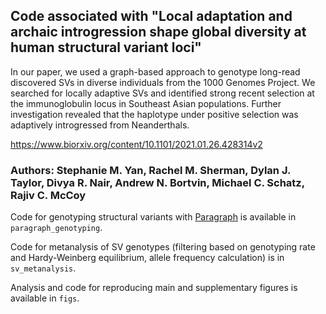 <!-- https://zenodo.org/record/4469976#.YBCgLXdKhs8 -->

## Code associated with "Local adaptation and archaic introgression shape global diversity at human structural variant loci"

In our paper, we used a graph-based approach to genotype long-read discovered SVs in diverse individuals from the 1000 Genomes Project. We searched for locally adaptive SVs and identified strong recent selection at the immunoglobulin locus in Southeast Asian populations. Further investigation revealed that the haplotype under positive selection was adaptively introgressed from Neanderthals.

https://www.biorxiv.org/content/10.1101/2021.01.26.428314v2

### Authors: Stephanie M. Yan, Rachel M. Sherman, Dylan J. Taylor, Divya R. Nair, Andrew N. Bortvin, Michael C. Schatz, Rajiv C. McCoy

Code for genotyping structural variants with [Paragraph](https://github.com/Illumina/paragraph) is available in `paragraph_genotyping`.

Code for metanalysis of SV genotypes (filtering based on genotyping rate and Hardy-Weinberg equilibrium, allele frequency calculation) is in `sv_metanalysis`.

Analysis and code for reproducing main and supplementary figures is available in `figs`.
